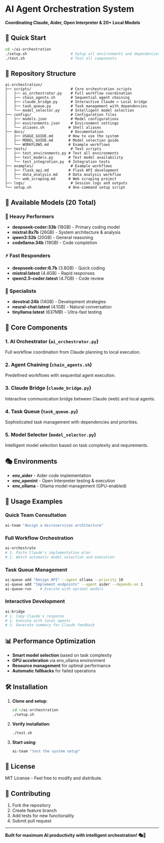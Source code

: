 # AI Agent Orchestration System

**Coordinating Claude, Aider, Open Interpreter & 20+ Local Models**

## 🚀 Quick Start

```bash
cd ~/ai-orchestration
./setup.sh                    # Setup all environments and dependencies
./test.sh                     # Test all components
```

## 📁 Repository Structure

```
ai-orchestration/
├── scripts/                  # Core orchestration scripts
│   ├── ai_orchestrator.py    # Full workflow coordination
│   ├── chain_agents.sh       # Sequential agent chaining
│   ├── claude_bridge.py      # Interactive Claude ↔ Local bridge
│   ├── task_queue.py         # Task management with dependencies
│   └── model_selector.py     # Intelligent model selection
├── configs/                  # Configuration files
│   ├── models.json           # Model configurations
│   ├── environments.json     # Environment settings
│   └── aliases.sh           # Shell aliases
├── docs/                     # Documentation
│   ├── USAGE_GUIDE.md       # How to use the system
│   ├── MODEL_GUIDE.md       # Model selection guide
│   └── WORKFLOWS.md         # Example workflows
├── tests/                    # Test scripts
│   ├── test_environments.py # Test all environments
│   ├── test_models.py       # Test model availability
│   └── test_integration.py  # Integration tests
├── examples/                 # Example workflows
│   ├── flask_api.md         # Flask API development
│   ├── data_analysis.md     # Data analysis workflow
│   └── web_scraping.md      # Web scraping project
├── logs/                     # Session logs and outputs
└── setup.sh                 # One-command setup script
```

## 🤖 Available Models (20 Total)

### 🥇 Heavy Performers
- **deepseek-coder:33b** (18GB) - Primary coding model
- **mixtral:8x7b** (26GB) - System architecture & analysis
- **qwen3:32b** (20GB) - General reasoning
- **codellama:34b** (19GB) - Code completion

### ⚡ Fast Responders  
- **deepseek-coder:6.7b** (3.8GB) - Quick coding
- **mistral:latest** (4.4GB) - Rapid responses
- **qwen2.5-coder:latest** (4.7GB) - Code review

### 🎯 Specialists
- **devstral:24b** (14GB) - Development strategies
- **neural-chat:latest** (4.1GB) - Natural conversation
- **tinyllama:latest** (637MB) - Ultra-fast testing

## 🔧 Core Components

### 1. **AI Orchestrator** (`ai_orchestrator.py`)
Full workflow coordination from Claude planning to local execution.

### 2. **Agent Chaining** (`chain_agents.sh`) 
Predefined workflows with sequential agent execution.

### 3. **Claude Bridge** (`claude_bridge.py`)
Interactive communication bridge between Claude (web) and local agents.

### 4. **Task Queue** (`task_queue.py`)
Sophisticated task management with dependencies and priorities.

### 5. **Model Selector** (`model_selector.py`)
Intelligent model selection based on task complexity and requirements.

## 🎭 Environments

- **env_aider** - Aider code implementation
- **env_openint** - Open Interpreter testing & execution  
- **env_ollama** - Ollama model management (GPU-enabled)

## 🚀 Usage Examples

### Quick Team Consultation
```bash
ai-team "design a microservices architecture"
```

### Full Workflow Orchestration
```bash
ai-orchestrate
# 1. Paste Claude's implementation plan
# 2. Watch automatic model selection and execution
```

### Task Queue Management
```bash
ai-queue add "Design API" --agent ollama --priority 10
ai-queue add "Implement endpoints" --agent aider --depends-on 1
ai-queue-run    # Execute with optimal models
```

### Interactive Development
```bash
ai-bridge
# 1. Copy Claude's response
# 2. Execute with local agents
# 3. Generate summary for Claude feedback
```

## 📊 Performance Optimization

- **Smart model selection** based on task complexity
- **GPU acceleration** via env_ollama environment
- **Resource management** for optimal performance
- **Automatic fallbacks** for failed operations

## 🛠️ Installation

1. **Clone and setup**:
   ```bash
   cd ~/ai-orchestration
   ./setup.sh
   ```

2. **Verify installation**:
   ```bash
   ./test.sh
   ```

3. **Start using**:
   ```bash
   ai-team "test the system setup"
   ```

## 📝 License

MIT License - Feel free to modify and distribute.

## 🤝 Contributing

1. Fork the repository
2. Create feature branch
3. Add tests for new functionality
4. Submit pull request

---

**Built for maximum AI productivity with intelligent orchestration! 🎭🚀**